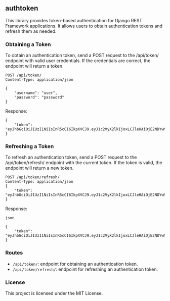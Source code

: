 ## authtoken

This library provides token-based authentication for Django REST Framework applications. It allows users to obtain authentication tokens and refresh them as needed.

### Obtaining a Token

To obtain an authentication token, send a POST request to the /api/token/ endpoint with valid user credentials. If the credentials are correct, the endpoint will return a token.
    
    POST /api/token/
    Content-Type: application/json
    
    {
        "username": "user",
        "password": "password"
    }

Response:
    
    {
        "token": "eyJhbGciOiJIUzI1NiIsInR5cCI6IkpXVCJ9.eyJ1c2VyX2lkIjoxLCJleHAiOjE2NDYwMjA1NjN9.MqCr6iGn7yqMw2uGwIsdz0C8PVTp4vH0Fam0EbgPEKo"
    }

### Refreshing a Token

To refresh an authentication token, send a POST request to the /api/token/refresh/ endpoint with the current token. If the token is valid, the endpoint will return a new token.

    POST /api/token/refresh/
    Content-Type: application/json
    {
        "token": "eyJhbGciOiJIUzI1NiIsInR5cCI6IkpXVCJ9.eyJ1c2VyX2lkIjoxLCJleHAiOjE2NDYwMjA1NjN9.MqCr6iGn7yqMw2uGwIsdz0C8PVTp4vH0Fam0EbgPEKo"
    }

Response:

    json
    
    {
        "token": "eyJhbGciOiJIUzI1NiIsInR5cCI6IkpXVCJ9.eyJ1c2VyX2lkIjoxLCJleHAiOjE2NDYwMjA1NjN9.MqCr6iGn7yqMw2uGwIsdz0C8PVTp4vH0Fam0EbgPEKo"
    }

### Routes

- `/api/token/`: endpoint for obtaining an authentication token.
- `/api/token/refresh/`: endpoint for refreshing an authentication token.


### License

This project is licensed under the MIT License.